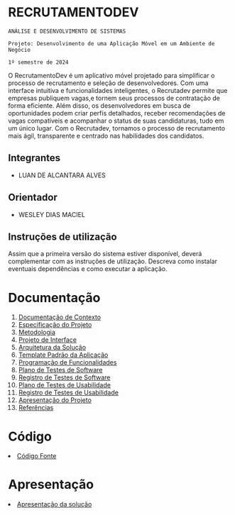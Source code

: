 # RECRUTAMENTODEV

`ANÁLISE E DESENVOLVIMENTO DE SISTEMAS`

`Projeto: Desenvolvimento de uma Aplicação Móvel em um Ambiente de Negócio`

`1º semestre de 2024`

O RecrutamentoDev é um aplicativo móvel projetado para simplificar o processo de recrutamento e seleção de desenvolvedores. Com uma interface intuitiva e funcionalidades inteligentes, o Recrutadev permite que empresas publiquem vagas,e tornem seus processos de contratação de forma eficiente. Além disso, os desenvolvedores em busca de oportunidades podem criar perfis detalhados, receber recomendações de vagas compatíveis e acompanhar o status de suas candidaturas, tudo em um único lugar. Com o Recrutadev, tornamos o processo de recrutamento mais ágil, transparente e centrado nas habilidades dos candidatos.

## Integrantes

* LUAN DE ALCANTARA ALVES

## Orientador

* WESLEY DIAS MACIEL

## Instruções de utilização

Assim que a primeira versão do sistema estiver disponível, deverá complementar com as instruções de utilização. Descreva como instalar eventuais dependências e como executar a aplicação.

# Documentação

<ol>
<li><a href="docs/01-Documentação de Contexto.md"> Documentação de Contexto</a></li>
<li><a href="docs/02-Especificação do Projeto.md"> Especificação do Projeto</a></li>
<li><a href="docs/03-Metodologia.md"> Metodologia</a></li>
<li><a href="docs/04-Projeto de Interface.md"> Projeto de Interface</a></li>
<li><a href="docs/05-Arquitetura da Solução.md"> Arquitetura da Solução</a></li>
<li><a href="docs/06-Template Padrão da Aplicação.md"> Template Padrão da Aplicação</a></li>
<li><a href="docs/07-Programação de Funcionalidades.md"> Programação de Funcionalidades</a></li>
<li><a href="docs/08-Plano de Testes de Software.md"> Plano de Testes de Software</a></li>
<li><a href="docs/09-Registro de Testes de Software.md"> Registro de Testes de Software</a></li>
<li><a href="docs/10-Plano de Testes de Usabilidade.md"> Plano de Testes de Usabilidade</a></li>
<li><a href="docs/11-Registro de Testes de Usabilidade.md"> Registro de Testes de Usabilidade</a></li>
<li><a href="docs/12-Apresentação do Projeto.md"> Apresentação do Projeto</a></li>
<li><a href="docs/13-Referências.md"> Referências</a></li>
</ol>

# Código

<li><a href="src/README.md"> Código Fonte</a></li>

# Apresentação

<li><a href="presentation/README.md"> Apresentação da solução</a></li>
